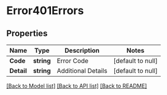 # Error401Errors

## Properties
Name | Type | Description | Notes
------------ | ------------- | ------------- | -------------
**Code** | **string** | Error Code | [default to null]
**Detail** | **string** | Additional Details | [default to null]

[[Back to Model list]](../README.md#documentation-for-models) [[Back to API list]](../README.md#documentation-for-api-endpoints) [[Back to README]](../README.md)

